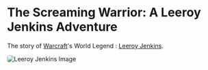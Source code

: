 # The Screaming Warrior: A Leeroy Jenkins Adventure

The story of [Warcraft](https://en.wikipedia.org/wiki/Warcraft)'s World Legend : [Leeroy Jenkins](https://en.wikipedia.org/wiki/Leeroy_Jenkins).

<img src="https://www.mamytwink.com/upload/news/2017/decembre/28/leeroy-jenkins.jpg" alt="Leeroy Jenkins Image" style="margin-bottom: 10px; border-radius: 5px">

